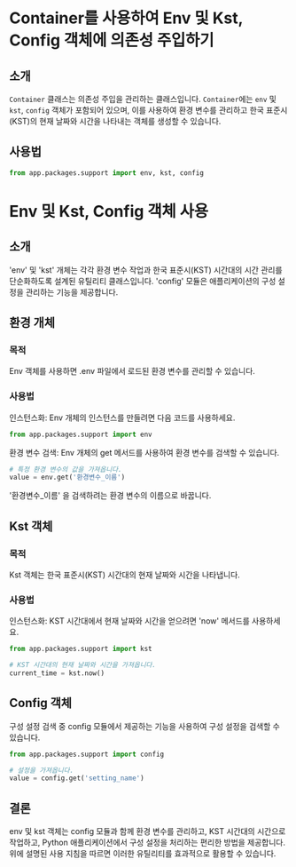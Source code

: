 # Container를 사용하여 Env 및 Kst, Config 객체에 의존성 주입하기

## 소개

`Container` 클래스는 의존성 주입을 관리하는 클래스입니다. `Container`에는 `env` 및 `kst`, `config` 객체가 포함되어 있으며, 이를 사용하여 환경 변수를 관리하고 한국 표준시(KST)의 현재 날짜와 시간을 나타내는 객체를 생성할 수 있습니다.

## 사용법
```python
from app.packages.support import env, kst, config
```

# Env 및 Kst, Config 객체 사용
## 소개
'env' 및 'kst' 개체는 각각 환경 변수 작업과 한국 표준시(KST) 시간대의 시간 관리를 단순화하도록 설계된 유틸리티 클래스입니다.
'config' 모듈은 애플리케이션의 구성 설정을 관리하는 기능을 제공합니다.

## 환경 개체
### 목적
Env 객체를 사용하면 .env 파일에서 로드된 환경 변수를 관리할 수 있습니다.

### 사용법
인스턴스화: Env 개체의 인스턴스를 만들려면 다음 코드를 사용하세요.
```python
from app.packages.support import env
```
환경 변수 검색: Env 개체의 get 메서드를 사용하여 환경 변수를 검색할 수 있습니다.

```python
# 특정 환경 변수의 값을 가져옵니다.
value = env.get('환경변수_이름')
```
'환경변수_이름' 을 검색하려는 환경 변수의 이름으로 바꿉니다.

## Kst 객체
### 목적
Kst 객체는 한국 표준시(KST) 시간대의 현재 날짜와 시간을 나타냅니다.

### 사용법
인스턴스화: KST 시간대에서 현재 날짜와 시간을 얻으려면 'now' 메서드를 사용하세요.

```python
from app.packages.support import kst

# KST 시간대의 현재 날짜와 시간을 가져옵니다.
current_time = kst.now()
```

## Config 객체
구성 설정 검색 중
config 모듈에서 제공하는 기능을 사용하여 구성 설정을 검색할 수 있습니다.
```python
from app.packages.support import config

# 설정을 가져옵니다.
value = config.get('setting_name')
```

## 결론
env 및 kst 객체는 config 모듈과 함께 환경 변수를 관리하고, KST 시간대의 시간으로 작업하고, Python 애플리케이션에서 구성 설정을 처리하는 편리한 방법을 제공합니다. 위에 설명된 사용 지침을 따르면 이러한 유틸리티를 효과적으로 활용할 수 있습니다.
